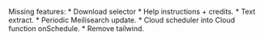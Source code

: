 Missing features:
    * Download selector
    * Help instructions + credits.
    * Text extract.
    * Periodic Meilisearch update.
    * Cloud scheduler into Cloud function onSchedule.
    * Remove tailwind.
